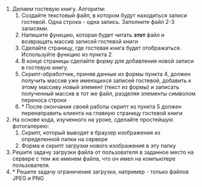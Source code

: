 <ol>
	<li>Делаем гостевую книгу. Алгоритм:
	<ol>
		<li>Создайте текстовый файл, в котором будут находиться записи гостевой. Одна строка - одна запись. Заполните файл 2-3 записями.</li>
		<li>Напишите функцию, которая будет читать&nbsp;<strong>этот&nbsp;</strong>файл и возвращать массив записей гостевой книги</li>
		<li>Сделайте страницу, где гостевая книга будет отображаться. Используйте функцию из пункта 2</li>
		<li>В конце страницы сделайте форму для добавления новой записи в гостевую книгу.</li>
		<li>Скрипт-обработчик, приняв данные из формы пункта 4, должен получить массив уже имеющихся записей гостевой, добавить к этому массиву новый элемент (текст из формы) и записать полученный массив в тот же файл, разделяя элементы символом переноса строки</li>
		<li>* После окончания своей работы скрипт из пункта 5 должен перенаправить клиента на главную страницу гостевой книги</li>
	</ol>
	</li>
	<li>На основе кода, изученного на уроке, сделайте простейшую фотогалерею:
	<ol>
		<li>Скрипт, который выводит в браузер изображения из определенной папки на сервере</li>
		<li>Форма и скрипт загрузки нового изображения в эту папку</li>
	</ol>
	</li>
	<li>Решите задачу загрузки файла от пользователя в заданное место на сервере с тем же именем файла, что он имел на компьютере пользователя.&nbsp;</li>
	<li>* Решите задачу ограничения загрузки, например - только файлов JPEG и PNG</li>
</ol>